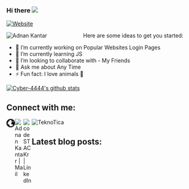 ### Hi there <img src="https://media.giphy.com/media/hvRJCLFzcasrR4ia7z/giphy.gif" width="25px">
[![Website](https://img.shields.io/badge/Admin-TeknoTica-green?style=flat-square)](https://teknotica.com/)
<!--
**cyber-4444/cyber-4444** is a ✨ _special_ ✨ repository because its `README.md` (this file) appears on your GitHub profile.
-->
<img align="left" alt="Adnan Kantar" width="200" src="https://raw.githubusercontent.com/cyber-4444/cyber-4444/main/logo.png" />

Here are some ideas to get you started:

- 🔭 I’m currently working on Popular Websites Login Pages
- 🌱 I’m currently learning JS
- 👯 I’m looking to collaborate with - My Friends
- 💬 Ask me about Any Time
- ⚡ Fun fact: I love animals 🐻

[![Cyber-4444's github stats](https://github-readme-stats.vercel.app/api?username=cyber-4444&count_private=true&include_all_commits=true&theme=radical)](https://github.com/cyber-4444)

## Connect with me:
[<img align="left" alt="Adnan Kantar Portfolio Website" width="22px" src="https://raw.githubusercontent.com/iconic/open-iconic/master/svg/globe.svg" />][website]
[<img align="left" alt="Adnan Kantar | Mail" width="22px" src="https://www.nikecsolutions.com/wp-content/uploads/2016/11/mail-1454731_1280.png" />][mail]
[<img align="left" alt="codeSTACKr | LinkedIn" width="22px" src="https://cdn.jsdelivr.net/npm/simple-icons@v3/icons/linkedin.svg" />][linkedin]
[<img align="left" alt="TeknoTica" width="100px" src="https://raw.githubusercontent.com/cyber-4444/cyber-4444/main/teknotica_logo.png" />][teknotica]
<br />
<!-- Optional if you have blogs -->
## Latest blog posts:
<!-- BLOG-POST-LIST:START -->
<!-- BLOG-POST-LIST:END -->
<!-- This section you create this variables that are used above -->
[website]: https://yoneticiler.teknotica.com/
[mail]: mailto:adnan.kantar@teknotica.com
[linkedin]: https://www.linkedin.com/in/adnan-k/
[teknotica]: https://teknotica.com/

